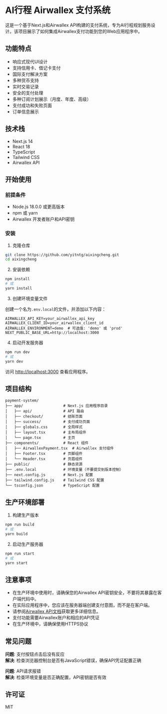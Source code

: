 # AI行程 Airwallex 支付系统

这是一个基于Next.js和Airwallex API构建的支付系统，专为AI行程规划服务设计。该项目展示了如何集成Airwallex支付功能到您的Web应用程序中。

## 功能特点

- 响应式现代UI设计
- 支持信用卡、借记卡支付
- 国际支付解决方案
- 多种货币支持
- 实时交易记录
- 安全的支付处理
- 多种订阅计划展示（月度、年度、高级）
- 支付成功和失败页面
- 订单信息展示

## 技术栈

- Next.js 14
- React 18
- TypeScript
- Tailwind CSS
- Airwallex API

## 开始使用

### 前提条件

- Node.js 18.0.0 或更高版本
- npm 或 yarn
- Airwallex 开发者账户和API密钥

### 安装

1. 克隆仓库

```bash
git clone https://github.com/yitntg/aixingcheng.git
cd aixingcheng
```

2. 安装依赖

```bash
npm install
# 或
yarn install
```

3. 创建环境变量文件

创建一个名为`.env.local`的文件，并添加以下内容：

```
AIRWALLEX_API_KEY=your_airwallex_api_key
AIRWALLEX_CLIENT_ID=your_airwallex_client_id
AIRWALLEX_ENVIRONMENT=demo  # 可选值: 'demo' 或 'prod'
NEXT_PUBLIC_BASE_URL=http://localhost:3000
```

4. 启动开发服务器

```bash
npm run dev
# 或
yarn dev
```

访问 [http://localhost:3000](http://localhost:3000) 查看应用程序。

## 项目结构

```
payment-system/
├── app/                  # Next.js 应用程序目录
│   ├── api/              # API 路由
│   ├── checkout/         # 结账页面
│   ├── success/          # 支付成功页面
│   ├── globals.css       # 全局样式
│   ├── layout.tsx        # 主布局组件
│   └── page.tsx          # 主页
├── components/           # React 组件
│   ├── AirwallexPayment.tsx  # Airwallex 支付组件
│   ├── Footer.tsx        # 页脚组件
│   └── Header.tsx        # 页眉组件
├── public/               # 静态资源
├── .env.local            # 环境变量（不要提交到版本控制）
├── next.config.js        # Next.js 配置
├── tailwind.config.js    # Tailwind CSS 配置
└── tsconfig.json         # TypeScript 配置
```

## 生产环境部署

1. 构建生产版本

```bash
npm run build
# 或
yarn build
```

2. 启动生产服务器

```bash
npm run start
# 或
yarn start
```

## 注意事项

- 在生产环境中使用时，请确保您的Airwallex API密钥安全，不要将其暴露在客户端代码中。
- 在实际应用程序中，您应该在服务器端创建支付意图，而不是在客户端。
- 请参阅[Airwallex API文档](https://www.airwallex.com/docs/api)获取更多详细信息。
- 支付功能需要Airwallex账户和相应的API凭证
- 在生产环境中，请确保使用HTTPS协议

## 常见问题

**问题**: 支付按钮点击后没有反应  
**解决**: 检查浏览器控制台是否有JavaScript错误，确保API凭证配置正确

**问题**: API请求报错  
**解决**: 检查环境变量是否正确配置，API密钥是否有效

## 许可证

MIT
